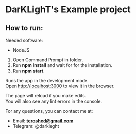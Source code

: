 # DarKLighT's Example project


## How to run:

Needed software:
- NodeJS

1. Open Command Prompt in folder. 
2. Run **npm install** and wait for for the installation.
3. Run **npm start**.

Runs the app in the development mode.\
Open [http://localhost:3000](http://localhost:3000) to view it in the browser.

The page will reload if you make edits.\
You will also see any lint errors in the console.

For any questions, you can contact me at:
- Email: **teroshed@gmail.com**
- Telegram: @darkleght



